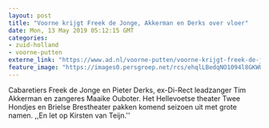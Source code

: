 ```yaml
---
layout: post
title: "Voorne krijgt Freek de Jonge, Akkerman en Derks over vloer"
date: Mon, 13 May 2019 05:12:15 GMT
categories: 
- zuid-holland 
- voorne-putten 
externe_link: "https://www.ad.nl/voorne-putten/voorne-krijgt-freek-de-jonge-akkerman-en-derks-over-vloer~a135ea3a/"
feature_image: "https://images0.persgroep.net/rcs/ehqlLBedqNO1094l8GKWUtPpCCw/diocontent/132485150/_fitwidth/400/?appId=21791a8992982cd8da851550a453bd7f&quality=0.7"
---
```


Cabaretiers Freek de Jonge en Pieter Derks, ex-Di-Rect leadzanger Tim Akkerman en zangeres Maaike Ouboter. Het Hellevoetse theater Twee Hondjes en Brielse Brestheater pakken komend seizoen uit met grote namen. ,,En let op Kirsten van Teijn.''
